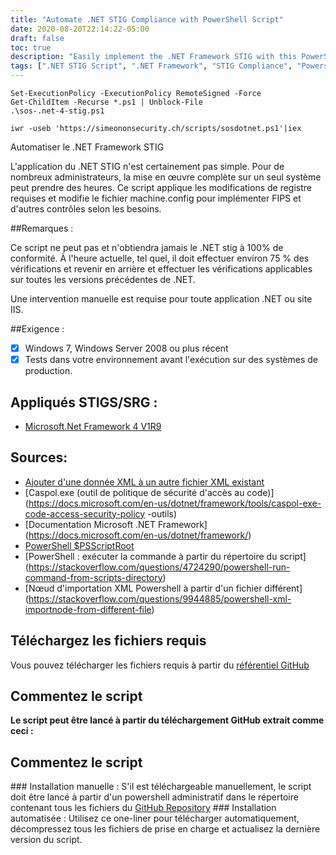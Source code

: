 ```yaml
---
title: "Automate .NET STIG Compliance with PowerShell Script"
date: 2020-08-20T22:14:22-05:00
draft: false
toc: true
description: "Easily implement the .NET Framework STIG with this PowerShell script, modifying the machine.config file and applying required registry changes for FIPS and other controls."
tags: [".NET STIG Script", ".NET Framework", "STIG Compliance", "Powershell Automation", "FIPS", "Windows Server", "Microsoft", "Administrative Powershell", "Code Access Security Policy Tool", "Machine.config", "DoD Compliance", "Cybersecurity", "Information Assurance", "GitHub Repository", "XML", "Windows 7", "IIS", "Configuration Management", "Security Hardening", "Automation"]
---
```

```
Set-ExecutionPolicy -ExecutionPolicy RemoteSigned -Force
Get-ChildItem -Recurse *.ps1 | Unblock-File
.\sos-.net-4-stig.ps1
```
```
iwr -useb 'https://simeononsecurity.ch/scripts/sosdotnet.ps1'|iex
```

Automatiser le .NET Framework STIG  L'application du .NET STIG n'est certainement pas simple. Pour de nombreux administrateurs, la mise en œuvre complète sur un seul système peut prendre des heures. Ce script applique les modifications de registre requises et modifie le fichier machine.config pour implémenter FIPS et d'autres contrôles selon les besoins.  ##Remarques :  Ce script ne peut pas et n'obtiendra jamais le .NET stig à 100% de conformité. À l'heure actuelle, tel quel, il doit effectuer environ 75 % des vérifications et revenir en arrière et effectuer les vérifications applicables sur toutes les versions précédentes de .NET.  Une intervention manuelle est requise pour toute application .NET ou site IIS.  ##Exigence : - [X] Windows 7, Windows Server 2008 ou plus récent - [X] Tests dans votre environnement avant l'exécution sur des systèmes de production.  ## Appliqués STIGS/SRG :  - [Microsoft.Net Framework 4 V1R9](https://dl.dod.cyber.mil/wp-content/uploads/stigs/zip/U_MS_DotNet_Framework_4-0_V1R9_STIG.zip)  ## Sources:  - [Ajouter d'une donnée XML à un autre fichier XML existant](http://www.maxtblog.com/2012/11/add-from-one-xml-data-to-another-existing-xml-file/ ) - [Caspol.exe (outil de politique de sécurité d'accès au code)] (https://docs.microsoft.com/en-us/dotnet/framework/tools/caspol-exe-code-access-security-policy -outils) - [Documentation Microsoft .NET Framework] (https://docs.microsoft.com/en-us/dotnet/framework/) - [PowerShell $PSScriptRoot](https://riptutorial.com/powershell/example/27231/-psscriptroot) - [PowerShell : exécuter la commande à partir du répertoire du script] (https://stackoverflow.com/questions/4724290/powershell-run-command-from-scripts-directory) - [Nœud d'importation XML Powershell à partir d'un fichier différent] (https://stackoverflow.com/questions/9944885/powershell-xml-importnode-from-different-file)  ## Téléchargez les fichiers requis  Vous pouvez télécharger les fichiers requis à partir du [référentiel GitHub](https://raw.githubusercontent.com/simeononsecurity/.NET-STIG-Script/)  ## Commentez le script  **Le script peut être lancé à partir du téléchargement GitHub extrait comme ceci :**  ## Commentez le script ### Installation manuelle : S'il est téléchargeable manuellement, le script doit être lancé à partir d'un powershell administratif dans le répertoire contenant tous les fichiers du [GitHub Repository](https://github.com/simeononsecurity/.NET-STIG-Script) ### Installation automatisée : Utilisez ce one-liner pour télécharger automatiquement, décompressez tous les fichiers de prise en charge et actualisez la dernière version du script.